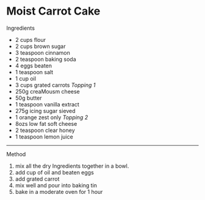 # Moist Carrot Cake

Ingredients

-   2 cups flour
-   2 cups brown sugar
-   3 teaspoon cinnamon
-   2 teaspoon baking soda
-   4 eggs beaten
-   1 teaspoon salt
-   1 cup oil
-   3 cups grated carrots *Topping 1*
-   250g creaMousm cheese
-   50g butter
-   1 teaspoon vanilla extract
-   275g icing sugar sieved
-   1 orange zest only *Topping 2*
-   8ozs low fat soft cheese
-   2 teaspoon clear honey
-   1 teaspoon lemon juice

--------------------------------------------------------------------------------

Method

1.  mix all the dry Ingredients together in a bowl.
2.  add cup of oil and beaten eggs
3.  add grated carrot
4.  mix well and pour into baking tin
5.  bake in a moderate oven for 1 hour

